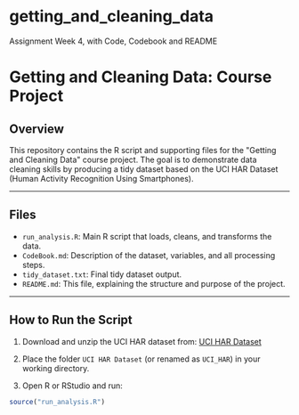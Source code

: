 # getting_and_cleaning_data
Assignment Week 4, with Code, Codebook and README

# Getting and Cleaning Data: Course Project

## Overview

This repository contains the R script and supporting files for the "Getting and Cleaning Data" course project. The goal is to demonstrate data cleaning skills by producing a tidy dataset based on the UCI HAR Dataset (Human Activity Recognition Using Smartphones).

---

## Files

- `run_analysis.R`: Main R script that loads, cleans, and transforms the data.
- `CodeBook.md`: Description of the dataset, variables, and all processing steps.
- `tidy_dataset.txt`: Final tidy dataset output.
- `README.md`: This file, explaining the structure and purpose of the project.

---

## How to Run the Script

1. Download and unzip the UCI HAR dataset from:
   [UCI HAR Dataset](https://archive.ics.uci.edu/ml/datasets/Human+Activity+Recognition+Using+Smartphones)

2. Place the folder `UCI HAR Dataset` (or renamed as `UCI_HAR`) in your working directory.

3. Open R or RStudio and run:

```r
source("run_analysis.R")
